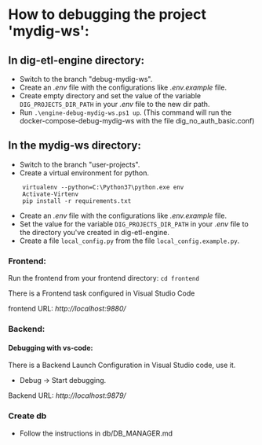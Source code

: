 # How to debugging the project 'mydig-ws':

## In dig-etl-engine directory:
- Switch to the branch "debug-mydig-ws".
- Create an *.env*  file with the configurations like *.env.example*  file.
- Create empty directory and set the value of the variable `DIG_PROJECTS_DIR_PATH` in your *.env*  file to the new dir path.
- Run  `.\engine-debug-mydig-ws.ps1 up`. (This command will run the docker-compose-debug-mydig-ws with the file dig_no_auth_basic.conf)

## In the mydig-ws directory:
- Switch to the branch "user-projects".
- Create a virtual environment for python.
```
	virtualenv --python=C:\Python37\python.exe env
	Activate-Virtenv
	pip install -r requirements.txt
```

- Create an *.env*  file with the configurations like *.env.example*  file.
- Set the value for the variable `DIG_PROJECTS_DIR_PATH` in your *.env*  file to the directory you've created in dig-etl-engine.
- Create a file `local_config.py` from the file `local_config.example.py`.

### Frontend:
Run the frontend from your frontend directory:
`cd frontend`

There is a Frontend task configured in Visual Studio Code

frontend URL: *http://localhost:9880/*

### Backend:
#### Debugging with vs-code:

There is a Backend Launch Configuration in Visual Studio code, use it.

- Debug -> Start debugging.

Backend URL: *http://localhost:9879/*

### Create db
- Follow the instructions in db/DB_MANAGER.md

	


